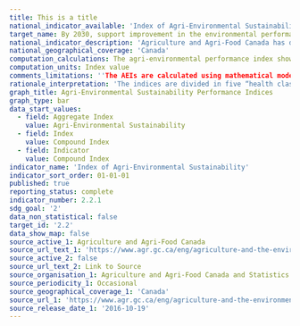 ```yaml
---
title: This is a title
national_indicator_available: 'Index of Agri-Environmental Sustainability'
target_name: By 2030, support improvement in the environmental performance of the agriculture sector by achieving a score of 71 or higher for the Index of Agri-Environmental Sustainability
national_indicator_description: 'Agriculture and Agri-Food Canada has developed a set of science-based agri-environmental indicators (AEIs) that integrate information on soils, climate and topography with statistics on land use and crop and livestock management practices. The indicators provide valuable information on the overall environmental risks and conditions in agriculture and how these change over time. The indicators are designed to be sensitive to the considerable differences in conditions and in the commodity mix across Canada, which are reflected in the significant variations in environmental performance between regions.'
national_geographical_coverage: 'Canada'
computation_calculations: The agri-environmental performance index shows environmental performance state and trends over time, based on weighting the percentage of agricultural land in each indicator class, such that the index ranges from 0 (all land in the most undesirable category) to 100 (all land in the most desirable category). The equation is simply “(% in poor class multiplied by .25) plus (% in moderate class multiplied by .5) plus (% in good class multiplied by .75) plus (% in desired class).” As the percentage of land in the “at risk” class is multiplied by zero, it is not included in the algorithm.'
computation_units: Index value
comments_limitations: ''The AEIs are calculated using mathematical models or formulas that integrate information on soil, climate and landscape, mainly derived from the Soil Landscapes of Canada (Soil Landscapes of Canada Working Group, 2007), with information on crops, land use, land management and livestock from the Census of Agriculture and other custom data sets from provincial agencies, private sector, and remote sensing. Results are generalized to provide a snapshot of an environmental condition on the landscape at a given time. The calculations and models for each indicator differ considerably, but all mathematical models and formulas have been adapted or developed from solid scientific knowledge and understanding of the interactions between various aspects of agricultural practices and the environment.'
rationale_interpretation: 'The indices are divided in five “health classes”, defined as: 80-100 Desired; 60-79 Good; 40-59 Moderate; 20-39 Poor; 0-19 At risk.'
graph_title: Agri-Environmental Sustainability Performance Indices
graph_type: bar
data_start_values:
  - field: Aggregate Index
    value: Agri-Environmental Sustainability
  - field: Index
    value: Compound Index
  - field: Indicator
    value: Compound Index
indicator_name: 'Index of Agri-Environmental Sustainability'
indicator_sort_order: 01-01-01
published: true
reporting_status: complete
indicator_number: 2.2.1
sdg_goal: '2'
data_non_statistical: false
target_id: '2.2'
data_show_map: false
source_active_1: Agriculture and Agri-Food Canada
source_url_text_1: 'https://www.agr.gc.ca/eng/agriculture-and-the-environment/agricultural-practices/environmental-sustainability-of-canadian-agriculture-agri-environmental-indicator-report-series-report-4/?id=1467307820931'
source_active_2: false
source_url_text_2: Link to Source
source_organisation_1: Agriculture and Agri-Food Canada and Statistics Canada Census of Agriculture
source_periodicity_1: Occasional
source_geographical_coverage_1: 'Canada'
source_url_1: 'https://www.agr.gc.ca/eng/agriculture-and-the-environment/agricultural-practices/environmental-sustainability-of-canadian-agriculture-agri-environmental-indicator-report-series-report-4/?id=1467307820931'
source_release_date_1: '2016-10-19'
---
```


